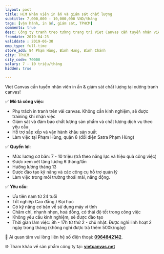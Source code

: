 ```yaml
---
layout: post
title: HCM Nhân viên in ấn và giám sát chất lượng
subtitle: 7,000,000 - 10,000,000 VND/tháng
tags: [vận hành, in ấn, giám sát, TPHCM]
comments: true
desc: Công ty tranh treo tường trang trí Viet Canvas cần tuyển nhân viên in ấn & giám sát chất lượng tại xưởng tranh canvas. Mức lương cơ bản từ 7 - 10 triệu (trả theo năng lực và hiệu quả công việc). Có lương tháng 13, được tăng lương 6 tháng một lần.
fromdate: 2019-04-23
validdate : 2019-06-30
emp_type: full-time
store_add: 84 Phạm Hùng, Bình Hưng, Bình Chánh
city: TPHCM
city_code: 70000
salary: 7 - 10 triệu/tháng
hidden: true

---
```


Viet Canvas cần tuyển nhân viên in ấn & giám sát chất lượng tại xưởng tranh canvas!

✅ **Mô tả công việc**:

- Phụ trách in tranh trên vải canvas. Không cần kinh nghiệm, sẽ được training khi nhận việc
- Giám sát và đảm bảo chất lượng sản phẩm và chất lượng dịch vụ theo yêu cầu
- Hỗ trợ sắp xếp và vận hành khâu sản xuất
- Làm việc tại Phạm Hùng, quận 8 (đối diện Satra Phạm Hùng)

✅ **Quyền lợi**:

- Mức lương cơ bản: 7 - 10 triệu (trả theo năng lực và hiệu quả công việc)
- Được xem xét tăng lương 6 tháng/lần
- Hưởng lương tháng 13
- Được đào tạo kỹ năng và các công cụ hỗ trợ quản lý
- Làm việc trong môi trường thoải mái, năng động.

✅ **Yêu cầu**:

+ Ưu tiên nam từ 24 tuổi
+ Tốt nghiệp Cao đẳng / Đại học
+ Có kỹ năng cơ bản về sử dụng máy vi tính
+ Chăm chỉ, nhanh nhẹn, hoà đồng, có thái độ tốt trong công việc
+ Không yêu cầu kinh nghiệm, sẽ được đào tạo
+ Thời gian làm việc: 8h - 17h từ thứ 2 - chủ nhật. Được nghỉ linh hoạt 2 ngày trong tháng (không nghỉ được trả thêm 500k/ngày)

📲 Ai quan tâm vui lòng liên hệ số điện thoại: [**0964842142**](tel:0964842142).

🌐 Tham khảo về sản phẩm công ty tại: [**vietcanvas.net**](https://vietcanvas.net/)